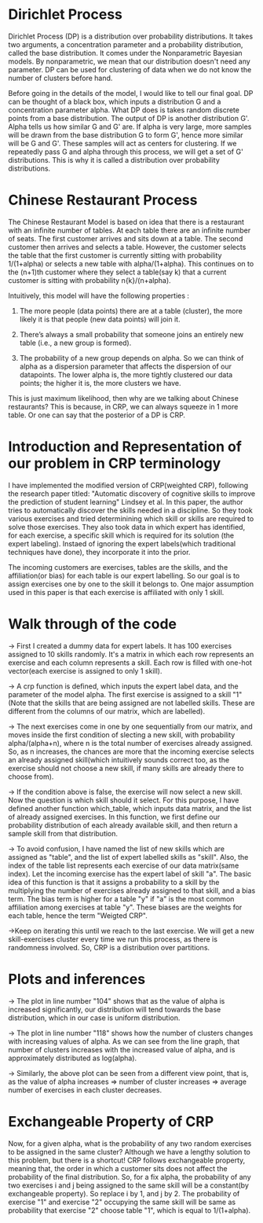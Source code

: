 # Dirichlet Process

Dirichlet Process (DP) is a distribution over probability distributions. It takes two arguments, a concentration parameter and a probability distribution, called the base distribution. It comes under the Nonparametric Bayesian models. By nonparametric, we mean that our distribution doesn't need any parameter. DP can be used for clustering of data when we do not know the number of clusters before hand. 

Before going in the details of the model, I would like to tell our final goal. DP can be thought of a black box, which inputs a distribution G and a concentration parameter alpha. What DP does is takes random discrete points from a base distribution. The output of DP is another distribution G'. Alpha tells us how similar G and G' are.  If alpha is very large, more samples will be drawn from the base distribution G to form G', hence more similar will be G and G'. These samples will act as centers for clustering. If we repeatedly pass G and alpha through this process, we will get a set of G' distributions. This is why it is called a distribution over probability distributions.

# Chinese Restaurant Process

The Chinese Restaurant Model is based on idea that there is a restaurant with an infinite number of tables. At each table there are an infinite number of seats. The first customer arrives and sits down at a table.  The second customer then arrives and selects a table. However, the customer selects the table that the first customer is currently sitting with probability 1/(1+alpha) or selects a new table with alpha/(1+alpha). This continues on to the (n+1)th customer where they select a table(say k) that a current customer is sitting with probability n{k}/(n+alpha).

Intuitively, this model will have the following properties :

1) The more people (data points) there are at a table (cluster), the more likely it is that people (new data points) will join it.

2) There’s always a small probability that someone joins an entirely new table (i.e., a new group is formed).

3) The probability of a new group depends on alpha. So we can think of alpha as a dispersion parameter that affects the dispersion of our datapoints. The lower alpha is, the more tightly clustered our data points; the higher it is, the more clusters we have.

This is just maximum likelihood, then why are we talking about Chinese restaurants? This is because, in CRP, we can always squeeze in 1 more table. Or one can say that the posterior of a DP is CRP.

# Introduction and Representation of our problem in CRP terminology

I have implemented the modified version of CRP(weighted CRP), following the research paper titled: "Automatic discovery of cognitive skills to improve the prediction of student learning" Lindsey et al. In this paper, the author tries to automatically discover the skills needed in a discipline. So they took various exercises and tried determinining which skill or skills are required to solve those exercises. They also took data in which expert has identified, for each exercise, a specific skill which is required for its solution (the expert labeling). Instaed of ignoring the expert labels(which traditional techniques have done), they incorporate it into the prior.

The incoming customers are exercises, tables are the skills, and the affiliation(or bias) for each table is our expert labelling. So our goal is to assign exercises one by one to the skill it belongs to. One major assumption used in this paper is that each exercise is affiliated with only 1 skill.

# Walk through of the code

-> First I created a dummy data for expert labels. It has 100 exercises assigned to 10 skills randomly. It's a matrix in which each row represents an exercise and each column represents a skill. Each row is filled with one-hot vector(each exercise is assigned to only 1 skill).

-> A crp function is defined, which inputs the expert label data, and the parameter of the model alpha. The first exercise is assigned to a skill "1"(Note that the skills that are being assigned are not labelled skills. These are different from the columns of our matrix, which are labelled). 

-> The next exercises come in one by one sequentially from our matrix, and moves inside the first condition of slecting a new skill, with probability alpha/(alpha+n), where n is the total number of exercises already assigned. So, as n increases, the chances are more that the incoming exercise selects an already assigned skill(which intuitively sounds correct too, as the exercise should not choose a new skill, if many skills are already there to choose from).

-> If the condition above is false, the exercise will now select a new skill. Now the question is which skill should it select. For this purpose, I have defined another function which_table, which inputs data matrix, and the list of already assigned exercises. In this function, we first define our probability distribution of each already available skill, and then return a sample skill from that distribution.

-> To avoid confusion, I have named the list of new skills which are assigned as "table", and the list of expert labelled skills as "skill". Also, the index of the table list represents each exercise of our data matrix(same index). Let the incoming exercise has the expert label of skill "a". The basic idea of this function is that it assigns a probability to a skill by the multiplying the number of exercises already assigned to that skill, and a bias term. The bias term is higher for a table "y" if "a" is the most common affiliation among exercises at table "y". These biases are the weights for each table, hence the term "Weigted CRP".

->Keep on iterating this until we reach to the last exercise. We will get a new skill-exercises cluster every time we run this process, as there is randomness involved. So, CRP is a distribution over partitions. 

# Plots and inferences

-> The plot in line number "104" shows that as the value of alpha is increased significantly, our distribution will tend towards the base distribution, which in our case is uniform distribution.

-> The plot in line number "118" shows how the number of clusters changes with increasing values of alpha. As we can see from the line graph, that number of clusters increases with the increased value of alpha, and is approximately distributed as log(alpha).

-> Similarly, the above plot can be seen from a different view point, that is, as the value of alpha increases => number of cluster increases => average number of exercises in each cluster decreases.

# Exchangeable Property of CRP

Now, for a given alpha, what is the probability of any two random exercises to be assigned in the same cluster? Although we have a lengthy solution to this problem, but there is a shortcut! CRP follows exchangeable property, meaning that, the order in which a customer sits does not affect the probability of the final distribution. So, for a fix alpha, the probability of any two exercises i and j being assigned to the same skill will be a constant(by exchangeable property). So replace i by 1, and j by 2. The probability of exercise "1" and exercise "2" occupying the same skill will be same as probability that exercise "2" choose table "1", which is equal to 1/(1+alpha).


